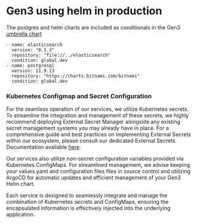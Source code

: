 # Gen3 using helm in production


The postgres and helm charts are included as conditionals in the Gen3 [umbrella chart](https://helm.sh/docs/howto/charts_tips_and_tricks/#complex-charts-with-many-dependencies)

```
- name: elasticsearch
  version: "0.1.3"
  repository: "file://../elasticsearch"
  condition: global.dev
- name: postgresql
  version: 11.9.13
  repository: "https://charts.bitnami.com/bitnami"
  condition: global.dev
  ```

### Kubernetes Configmap and Secret Configuration
For the seamless operation of our services, we utilize Kubernetes secrets. To streamline the integration and management of these secrets, we highly recommend deploying External Secret Manager alongside any existing secret management systems you may already have in place. For a comprehensive guide and best practices on implementing External Secrets within our ecosystem, please consult our dedicated External Secrets Documentation available [here](https://github.com/uc-cdis/gen3-helm/blob/master/docs/external_secrets.md).

Our services also utilize non-secret configuration variables provided via Kubernetes ConfigMaps. For streamlined management, we advise keeping your values.yaml and configuration files files in source control and utilizing ArgoCD for automatic updates and efficient management of your Gen3 Helm chart.

Each service is designed to seamlessly integrate and manage the combination of Kubernetes secrets and ConfigMaps, ensuring the encapsulated information is effectively injected into the underlying application.

